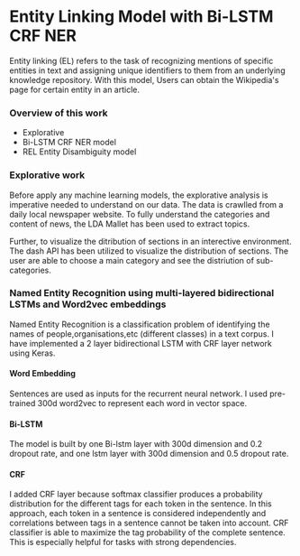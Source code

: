 # Entity Linking Model with Bi-LSTM CRF NER
Entity linking (EL) refers to the task of recognizing mentions of specific entities in text and assigning unique identifiers to them from an underlying knowledge repository.
With this model, Users can obtain the Wikipedia's page for certain entity in an article.

### Overview of this work
* Explorative 
* Bi-LSTM CRF NER model
* REL Entity Disambiguity model

### Explorative work
Before apply any machine learning models, the explorative analysis is imperative needed to understand on our data. The data is crawlled from a daily local newspaper website. To fully understand the categories and content of news, the LDA Mallet has been used to extract topics.

Further, to visualize the ditribution of sections in an interective environment. The dash API has been utilized to visualize the distribution of sections. The user are able to  choose a main category and see the distriution of sub-categories. 

### Named Entity Recognition using multi-layered bidirectional LSTMs and Word2vec embeddings
Named Entity Recognition is a classification problem of identifying the names of people,organisations,etc (different classes) in a text corpus. I have implemented a 2 layer 
bidirectional LSTM with CRF layer network using Keras. 

#### Word Embedding
Sentences are used as inputs for the recurrent neural network. I used pre-trained 300d word2vec to represent each word in vector space. 

#### Bi-LSTM 
The model is built by one Bi-lstm layer with 300d dimension and 0.2 dropout rate, and one lstm layer with 300d dimension and 0.5 dropout rate. 

#### CRF
I added CRF layer because softmax classifier produces a probability distribution for the different tags for each token in the sentence. In this approach, 
each token in a sentence is considered independently and correlations between tags in a sentence cannot be taken into account. CRF classifier is able to maximize
the tag probability of the complete sentence. This is especially helpful for tasks with strong dependencies. 


